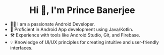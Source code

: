 <h1 align="center">Hi 👋, I'm Prince Banerjee</h1>

- 👨‍💻 I am a passionate Android Developer.
- 📱 Proficient in Android App development using Java/Kotlin.
- 🛠️ Experience with tools like Android Studio, Git, and Firebase.
- 💡 Knowledge of UI/UX principles for creating intuitive and user-friendly interfaces.
